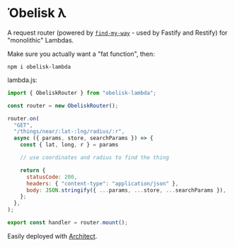 # Όbelisk λ

A request router (powered by [`find-my-way`](https://github.com/delvedor/find-my-way) - used by Fastify and Restify) for "monolithic" Lambdas.

Make sure you actually want a "fat function", then:

```
npm i obelisk-lambda
```

lambda.js:
```js
import { ObeliskRouter } from "obelisk-lambda";

const router = new ObeliskRouter();

router.on(
  "GET",
  "/things/near/:lat-:lng/radius/:r",
  async ({ params, store, searchParams }) => {
    const { lat, long, r } = params

    // use coordinates and radius to find the thing

    return {
      statusCode: 200,
      headers: { "content-type": "application/json" },
      body: JSON.stringify({ ...params, ...store, ...searchParams }),
    };
  },
);

export const handler = router.mount();
```

Easily deployed with [Architect](https://arc.codes).
